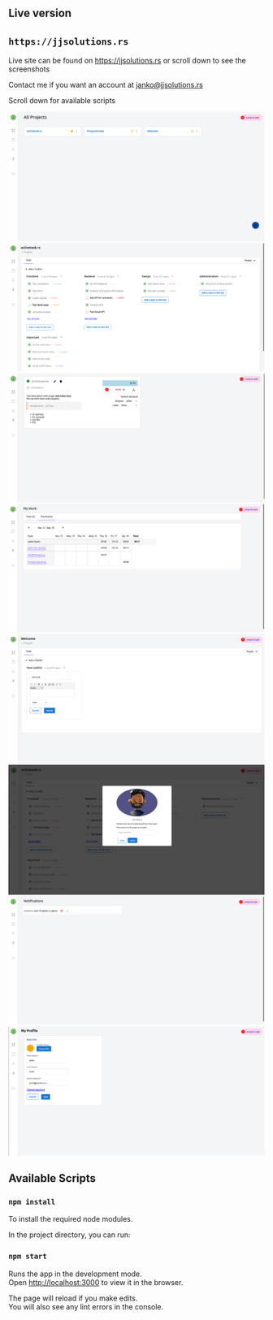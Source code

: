 ## Live version

## `https://jjsolutions.rs`

Live site can be found on https://jjsolutions.rs 
or scroll down to see the screenshots

Contact me if you want an account at janko@jjsolutions.rs

Scroll down for available scripts

![projects](screenshots/projects.png)
![project detail](screenshots/project-view.png)
![task detail](screenshots/task-detail.png)
![work week](screenshots/work-week.png)
![new task](screenshots/new-task.png)
![invite to project](screenshots/invitations.png)
![notifications](screenshots/notifications.png)
![my-profile](screenshots/my-profile.png)


## Available Scripts

### `npm install`

To install the required node modules. 

In the project directory, you can run:

### `npm start`

Runs the app in the development mode.\
Open [http://localhost:3000](http://localhost:3000) to view it in the browser.

The page will reload if you make edits.\
You will also see any lint errors in the console.